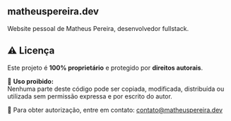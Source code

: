 ## matheuspereira.dev

Website pessoal de Matheus Pereira, desenvolvedor fullstack.

## ⚠️ Licença

Este projeto é **100% proprietário** e protegido por **direitos autorais**.

🛑 **Uso proibido:**  
Nenhuma parte deste código pode ser copiada, modificada, distribuída ou utilizada sem permissão expressa e por escrito do autor.

📧 Para obter autorização, entre em contato: contato@matheuspereira.dev
